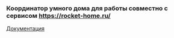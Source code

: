### Координатор умного дома для работы совместно с сервисом https://rocket-home.ru/

[Документация](https://github.com/rocket-home/z2m-docker/wiki)
